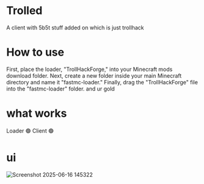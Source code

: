 # Trolled
A client with 5b5t stuff added on which is just trollhack
# How to use
First, place the loader, "TrollHackForge," into your Minecraft mods download folder. Next, create a new folder inside your main Minecraft directory and name it "fastmc-loader." Finally, drag the "TrollHackForge" file into the "fastmc-loader" folder. and ur gold
# what works
  Loader 🟢
  Client 🟢
# ui
![Screenshot 2025-06-16 145322](https://github.com/user-attachments/assets/256fa6f4-85e2-41f2-a900-15e680739c25)
